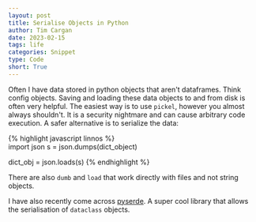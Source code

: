 ```yaml
---
layout: post
title: Serialise Objects in Python
author: Tim Cargan
date: 2023-02-15
tags: life
categories: Snippet
type: Code
short: True
---
```

Often I have data stored in python objects that aren't dataframes.
Think config objects.
Saving and loading these data objects to and from disk is often very helpful.
The easiest way is to use `pickel`, however you almost always shouldn't.
It is a security nightmare and can cause arbitrary code execution.
A safer alternative is to serialize the data:

{% highlight javascript linnos %}   
import json
s = json.dumps(dict_object) 

dict_obj = json.loads(s)
 {% endhighlight %}

 There are also `dumb` and `load` that work directly with files and not string objects.

 I have also recently come across [pyserde](https://yukinarit.github.io/pyserde/api/serde.html). 
 A super cool library that allows the serialisation of `dataclass` objects.


